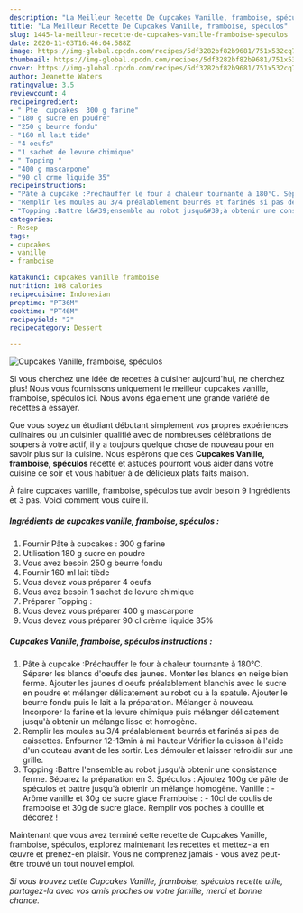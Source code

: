 ```yaml
---
description: "La Meilleur Recette De Cupcakes Vanille, framboise, spéculos"
title: "La Meilleur Recette De Cupcakes Vanille, framboise, spéculos"
slug: 1445-la-meilleur-recette-de-cupcakes-vanille-framboise-speculos
date: 2020-11-03T16:46:04.588Z
image: https://img-global.cpcdn.com/recipes/5df3282bf82b9681/751x532cq70/cupcakes-vanille-framboise-speculos-photo-principale-de-la-recette.jpg
thumbnail: https://img-global.cpcdn.com/recipes/5df3282bf82b9681/751x532cq70/cupcakes-vanille-framboise-speculos-photo-principale-de-la-recette.jpg
cover: https://img-global.cpcdn.com/recipes/5df3282bf82b9681/751x532cq70/cupcakes-vanille-framboise-speculos-photo-principale-de-la-recette.jpg
author: Jeanette Waters
ratingvalue: 3.5
reviewcount: 4
recipeingredient:
- " Pte  cupcakes  300 g farine"
- "180 g sucre en poudre"
- "250 g beurre fondu"
- "160 ml lait tide"
- "4 oeufs"
- "1 sachet de levure chimique"
- " Topping "
- "400 g mascarpone"
- "90 cl crme liquide 35"
recipeinstructions:
- "Pâte à cupcake :Préchauffer le four à chaleur tournante à 180°C. Séparer les blancs d&#39;oeufs des jaunes. Monter les blancs en neige bien ferme. Ajouter les jaunes d&#39;oeufs préalablement blanchis avec le sucre en poudre et mélanger délicatement au robot ou à la spatule. Ajouter le beurre fondu puis le lait à la préparation. Mélanger à nouveau. Incorporer la farine et la levure chimique puis mélanger délicatement jusqu&#39;à obtenir un mélange lisse et homogène."
- "Remplir les moules au 3/4 préalablement beurrés et farinés si pas de caissettes. Enfourner 12-13min à mi hauteur Vérifier la cuisson à l&#39;aide d&#39;un couteau avant de les sortir. Les démouler et laisser refroidir sur une grille."
- "Topping :Battre l&#39;ensemble au robot jusqu&#39;à obtenir une consistance ferme. Séparez la préparation en 3. Spéculos : Ajoutez 100g de pâte de spéculos et battre jusqu&#39;à obtenir un mélange homogène. Vanille : - Arôme vanille et 30g de sucre glace Framboise : - 10cl de coulis de framboise et 30g de sucre glace. Remplir vos poches à douille et décorez !"
categories:
- Resep
tags:
- cupcakes
- vanille
- framboise

katakunci: cupcakes vanille framboise 
nutrition: 108 calories
recipecuisine: Indonesian
preptime: "PT36M"
cooktime: "PT46M"
recipeyield: "2"
recipecategory: Dessert

---
```



![Cupcakes Vanille, framboise, spéculos](https://img-global.cpcdn.com/recipes/5df3282bf82b9681/751x532cq70/cupcakes-vanille-framboise-speculos-photo-principale-de-la-recette.jpg)

Si vous cherchez une idée de recettes à cuisiner aujourd'hui, ne cherchez plus! Nous vous fournissons uniquement le meilleur cupcakes vanille, framboise, spéculos ici. Nous avons également une grande variété de recettes à essayer.

Que vous soyez un étudiant débutant simplement vos propres expériences culinaires ou un cuisinier qualifié avec de nombreuses célébrations de soupers à votre actif, il y a toujours quelque chose de nouveau pour en savoir plus sur la cuisine. Nous espérons que ces <strong> Cupcakes Vanille, framboise, spéculos </strong> recette et astuces pourront vous aider dans votre cuisine ce soir et vous habituer à de délicieux plats faits maison.

<!--inarticleads1-->

À faire cupcakes vanille, framboise, spéculos tue avoir besoin 9 Ingrédients et 3 pas. Voici comment vous cuire il.

##### Ingrédients de cupcakes vanille, framboise, spéculos :

1. Fournir  Pâte à cupcakes : 300 g farine
1. Utilisation 180 g sucre en poudre
1. Vous avez besoin 250 g beurre fondu
1. Fournir 160 ml lait tiède
1. Vous devez vous préparer 4 oeufs
1. Vous avez besoin 1 sachet de levure chimique
1. Préparer  Topping :
1. Vous devez vous préparer 400 g mascarpone
1. Vous devez vous préparer 90 cl crème liquide 35%




<!--inarticleads2-->

##### Cupcakes Vanille, framboise, spéculos instructions :

1. Pâte à cupcake :Préchauffer le four à chaleur tournante à 180°C. Séparer les blancs d&#39;oeufs des jaunes. Monter les blancs en neige bien ferme. Ajouter les jaunes d&#39;oeufs préalablement blanchis avec le sucre en poudre et mélanger délicatement au robot ou à la spatule. Ajouter le beurre fondu puis le lait à la préparation. Mélanger à nouveau. Incorporer la farine et la levure chimique puis mélanger délicatement jusqu&#39;à obtenir un mélange lisse et homogène.
1. Remplir les moules au 3/4 préalablement beurrés et farinés si pas de caissettes. Enfourner 12-13min à mi hauteur Vérifier la cuisson à l&#39;aide d&#39;un couteau avant de les sortir. Les démouler et laisser refroidir sur une grille.
1. Topping :Battre l&#39;ensemble au robot jusqu&#39;à obtenir une consistance ferme. Séparez la préparation en 3. Spéculos : Ajoutez 100g de pâte de spéculos et battre jusqu&#39;à obtenir un mélange homogène. Vanille : - Arôme vanille et 30g de sucre glace Framboise : - 10cl de coulis de framboise et 30g de sucre glace. Remplir vos poches à douille et décorez !




<!--inarticleads1-->

<p>
Maintenant que vous avez terminé cette recette de Cupcakes Vanille, framboise, spéculos, explorez maintenant les recettes et mettez-la en œuvre et prenez-en plaisir. Vous ne comprenez jamais - vous avez peut-être trouvé un tout nouvel emploi.
</p>

<p>
<i>Si vous trouvez cette Cupcakes Vanille, framboise, spéculos recette utile, partagez-la avec vos amis proches ou votre famille, merci et bonne chance.</i>
</p>
